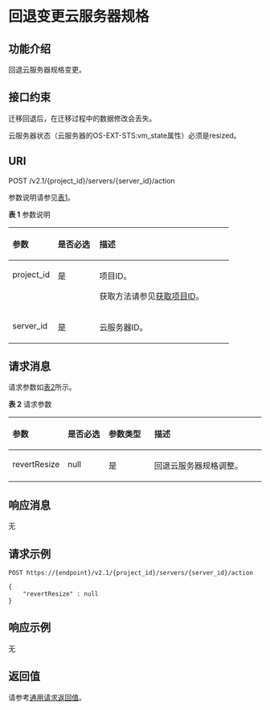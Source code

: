 # 回退变更云服务器规格<a name="ZH-CN_TOPIC_0028714263"></a>

## 功能介绍<a name="section53922917165259"></a>

回退云服务器规格变更。

## 接口约束<a name="section64211377173223"></a>

迁移回退后，在迁移过程中的数据修改会丢失。

云服务器状态（云服务器的OS-EXT-STS:vm\_state属性）必须是resized。

## URI<a name="section51121191165259"></a>

POST /v2.1/\{project\_id\}/servers/\{server\_id\}/action

参数说明请参见[表1](#table60562285165259)。

**表 1**  参数说明

<a name="table60562285165259"></a>
<table><thead align="left"><tr id="row4861884165259"><th class="cellrowborder" valign="top" width="20.549999999999997%" id="mcps1.2.4.1.1"><p id="p5187119"><a name="p5187119"></a><a name="p5187119"></a>参数</p>
</th>
<th class="cellrowborder" valign="top" width="18.86%" id="mcps1.2.4.1.2"><p id="p17503500"><a name="p17503500"></a><a name="p17503500"></a>是否必选</p>
</th>
<th class="cellrowborder" valign="top" width="60.589999999999996%" id="mcps1.2.4.1.3"><p id="p8497414"><a name="p8497414"></a><a name="p8497414"></a>描述</p>
</th>
</tr>
</thead>
<tbody><tr id="row63809876165259"><td class="cellrowborder" valign="top" width="20.549999999999997%" headers="mcps1.2.4.1.1 "><p id="p1217433165259"><a name="p1217433165259"></a><a name="p1217433165259"></a>project_id</p>
</td>
<td class="cellrowborder" valign="top" width="18.86%" headers="mcps1.2.4.1.2 "><p id="p31503226165259"><a name="p31503226165259"></a><a name="p31503226165259"></a>是</p>
</td>
<td class="cellrowborder" valign="top" width="60.589999999999996%" headers="mcps1.2.4.1.3 "><p id="p37593705"><a name="p37593705"></a><a name="p37593705"></a>项目ID。</p>
<p id="p1180512217438"><a name="p1180512217438"></a><a name="p1180512217438"></a>获取方法请参见<a href="获取项目ID.md">获取项目ID</a>。</p>
</td>
</tr>
<tr id="row14620905165259"><td class="cellrowborder" valign="top" width="20.549999999999997%" headers="mcps1.2.4.1.1 "><p id="p43442641165259"><a name="p43442641165259"></a><a name="p43442641165259"></a>server_id</p>
</td>
<td class="cellrowborder" valign="top" width="18.86%" headers="mcps1.2.4.1.2 "><p id="p29193009165259"><a name="p29193009165259"></a><a name="p29193009165259"></a>是</p>
</td>
<td class="cellrowborder" valign="top" width="60.589999999999996%" headers="mcps1.2.4.1.3 "><p id="p15823538165259"><a name="p15823538165259"></a><a name="p15823538165259"></a>云服务器ID。</p>
</td>
</tr>
</tbody>
</table>

## 请求消息<a name="section8194118165259"></a>

请求参数如[表2](#table7412452165259)所示。

**表 2**  请求参数

<a name="table7412452165259"></a>
<table><thead align="left"><tr id="row51747874165259"><th class="cellrowborder" valign="top" width="18.580000000000002%" id="mcps1.2.5.1.1"><p id="zh-cn_topic_0057973030_p1494644"><a name="zh-cn_topic_0057973030_p1494644"></a><a name="zh-cn_topic_0057973030_p1494644"></a>参数</p>
</th>
<th class="cellrowborder" valign="top" width="16.67%" id="mcps1.2.5.1.2"><p id="p4412161712114"><a name="p4412161712114"></a><a name="p4412161712114"></a>是否必选</p>
</th>
<th class="cellrowborder" valign="top" width="18.66%" id="mcps1.2.5.1.3"><p id="zh-cn_topic_0057973030_p53957349"><a name="zh-cn_topic_0057973030_p53957349"></a><a name="zh-cn_topic_0057973030_p53957349"></a>参数类型</p>
</th>
<th class="cellrowborder" valign="top" width="46.09%" id="mcps1.2.5.1.4"><p id="zh-cn_topic_0057973030_p14912584"><a name="zh-cn_topic_0057973030_p14912584"></a><a name="zh-cn_topic_0057973030_p14912584"></a>描述</p>
</th>
</tr>
</thead>
<tbody><tr id="row57740237165259"><td class="cellrowborder" valign="top" width="18.580000000000002%" headers="mcps1.2.5.1.1 "><p id="p46447620165259"><a name="p46447620165259"></a><a name="p46447620165259"></a>revertResize</p>
</td>
<td class="cellrowborder" valign="top" width="16.67%" headers="mcps1.2.5.1.2 "><p id="p14412121762111"><a name="p14412121762111"></a><a name="p14412121762111"></a>null</p>
</td>
<td class="cellrowborder" valign="top" width="18.66%" headers="mcps1.2.5.1.3 "><p id="p4160867165259"><a name="p4160867165259"></a><a name="p4160867165259"></a>是</p>
</td>
<td class="cellrowborder" valign="top" width="46.09%" headers="mcps1.2.5.1.4 "><p id="p9531549165259"><a name="p9531549165259"></a><a name="p9531549165259"></a>回退云服务器规格调整。</p>
</td>
</tr>
</tbody>
</table>

## 响应消息<a name="section58140617165259"></a>

无

## 请求示例<a name="section13101131612713"></a>

```
POST https://{endpoint}/v2.1/{project_id}/servers/{server_id}/action
```

```
{
    "revertResize" : null
}
```

## 响应示例<a name="section6944191611111"></a>

无

## 返回值<a name="section38817202165259"></a>

请参考[通用请求返回值](通用请求返回值.md)。

